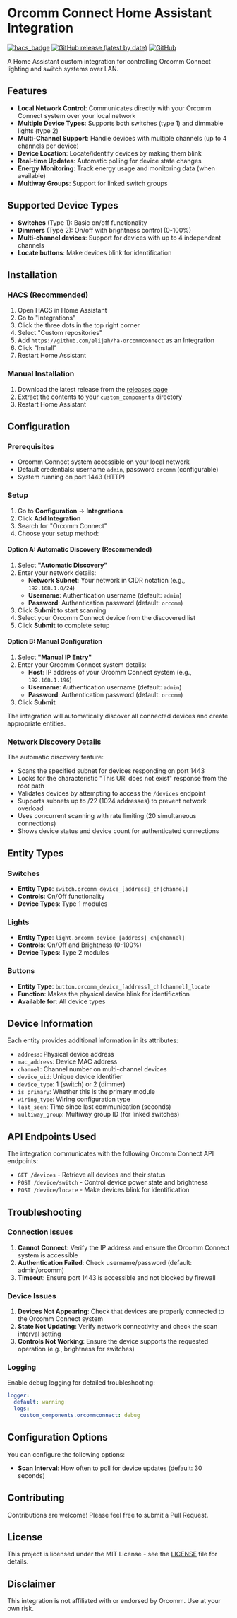 # Orcomm Connect Home Assistant Integration

[![hacs_badge](https://img.shields.io/badge/HACS-Custom-orange.svg)](https://github.com/custom-components/hacs)
[![GitHub release (latest by date)](https://img.shields.io/github/v/release/elijah/ha-orcommconnect)](https://github.com/elijah/ha-orcommconnect/releases)
[![GitHub](https://img.shields.io/github/license/elijah/ha-orcommconnect)](LICENSE)

A Home Assistant custom integration for controlling Orcomm Connect lighting and switch systems over LAN.

## Features

- **Local Network Control**: Communicates directly with your Orcomm Connect system over your local network
- **Multiple Device Types**: Supports both switches (type 1) and dimmable lights (type 2)
- **Multi-Channel Support**: Handle devices with multiple channels (up to 4 channels per device)
- **Device Location**: Locate/identify devices by making them blink
- **Real-time Updates**: Automatic polling for device state changes
- **Energy Monitoring**: Track energy usage and monitoring data (when available)
- **Multiway Groups**: Support for linked switch groups

## Supported Device Types

- **Switches** (Type 1): Basic on/off functionality
- **Dimmers** (Type 2): On/off with brightness control (0-100%)
- **Multi-channel devices**: Support for devices with up to 4 independent channels
- **Locate buttons**: Make devices blink for identification

## Installation

### HACS (Recommended)

1. Open HACS in Home Assistant
2. Go to "Integrations"
3. Click the three dots in the top right corner
4. Select "Custom repositories"
5. Add `https://github.com/elijah/ha-orcommconnect` as an Integration
6. Click "Install"
7. Restart Home Assistant

### Manual Installation

1. Download the latest release from the [releases page](https://github.com/elijah/ha-orcommconnect/releases)
2. Extract the contents to your `custom_components` directory
3. Restart Home Assistant

## Configuration

### Prerequisites

- Orcomm Connect system accessible on your local network
- Default credentials: username `admin`, password `orcomm` (configurable)
- System running on port 1443 (HTTP)

### Setup

1. Go to **Configuration** → **Integrations**
2. Click **Add Integration**
3. Search for "Orcomm Connect"
4. Choose your setup method:

#### Option A: Automatic Discovery (Recommended)
1. Select **"Automatic Discovery"**
2. Enter your network details:
   - **Network Subnet**: Your network in CIDR notation (e.g., `192.168.1.0/24`)
   - **Username**: Authentication username (default: `admin`)
   - **Password**: Authentication password (default: `orcomm`)
3. Click **Submit** to start scanning
4. Select your Orcomm Connect device from the discovered list
5. Click **Submit** to complete setup

#### Option B: Manual Configuration
1. Select **"Manual IP Entry"**
2. Enter your Orcomm Connect system details:
   - **Host**: IP address of your Orcomm Connect system (e.g., `192.168.1.196`)
   - **Username**: Authentication username (default: `admin`)
   - **Password**: Authentication password (default: `orcomm`)
3. Click **Submit**

The integration will automatically discover all connected devices and create appropriate entities.

### Network Discovery Details

The automatic discovery feature:
- Scans the specified subnet for devices responding on port 1443
- Looks for the characteristic "This URI does not exist" response from the root path
- Validates devices by attempting to access the `/devices` endpoint
- Supports subnets up to /22 (1024 addresses) to prevent network overload
- Uses concurrent scanning with rate limiting (20 simultaneous connections)
- Shows device status and device count for authenticated connections

## Entity Types

### Switches
- **Entity Type**: `switch.orcomm_device_[address]_ch[channel]`
- **Controls**: On/Off functionality
- **Device Types**: Type 1 modules

### Lights  
- **Entity Type**: `light.orcomm_device_[address]_ch[channel]`
- **Controls**: On/Off and Brightness (0-100%)
- **Device Types**: Type 2 modules

### Buttons
- **Entity Type**: `button.orcomm_device_[address]_ch[channel]_locate`
- **Function**: Makes the physical device blink for identification
- **Available for**: All device types

## Device Information

Each entity provides additional information in its attributes:

- `address`: Physical device address
- `mac_address`: Device MAC address  
- `channel`: Channel number on multi-channel devices
- `device_uid`: Unique device identifier
- `device_type`: 1 (switch) or 2 (dimmer)
- `is_primary`: Whether this is the primary module
- `wiring_type`: Wiring configuration type
- `last_seen`: Time since last communication (seconds)
- `multiway_group`: Multiway group ID (for linked switches)

## API Endpoints Used

The integration communicates with the following Orcomm Connect API endpoints:

- `GET /devices` - Retrieve all devices and their status
- `POST /device/switch` - Control device power state and brightness
- `POST /device/locate` - Make devices blink for identification

## Troubleshooting

### Connection Issues

1. **Cannot Connect**: Verify the IP address and ensure the Orcomm Connect system is accessible
2. **Authentication Failed**: Check username/password (default: admin/orcomm)
3. **Timeout**: Ensure port 1443 is accessible and not blocked by firewall

### Device Issues

1. **Devices Not Appearing**: Check that devices are properly connected to the Orcomm Connect system
2. **State Not Updating**: Verify network connectivity and check the scan interval setting
3. **Controls Not Working**: Ensure the device supports the requested operation (e.g., brightness for switches)

### Logging

Enable debug logging for detailed troubleshooting:

```yaml
logger:
  default: warning
  logs:
    custom_components.orcommconnect: debug
```

## Configuration Options

You can configure the following options:

- **Scan Interval**: How often to poll for device updates (default: 30 seconds)

## Contributing

Contributions are welcome! Please feel free to submit a Pull Request.

## License

This project is licensed under the MIT License - see the [LICENSE](LICENSE) file for details.

## Disclaimer

This integration is not affiliated with or endorsed by Orcomm. Use at your own risk.